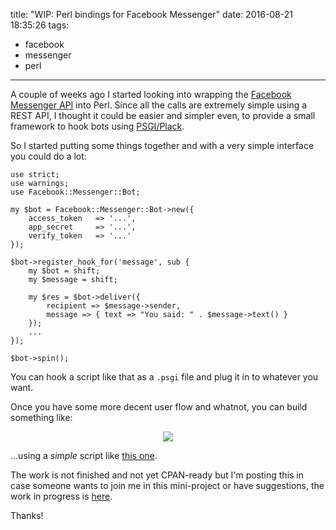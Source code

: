 title: "WIP: Perl bindings for Facebook Messenger"
date: 2016-08-21 18:35:26
tags:
- facebook
- messenger
- perl
---
A couple of weeks ago I started looking into wrapping the [Facebook Messenger API](https://developers.facebook.com/docs/messenger-platform) into Perl. Since all the calls are extremely simple using a REST API, I thought it could be easier and simpler even, to provide a small framework to hook bots using [PSGI/Plack](http://plackperl.org/).

So I started putting some things together and with a very simple interface you could do a lot:

    use strict;
    use warnings;
    use Facebook::Messenger::Bot;

    my $bot = Facebook::Messenger::Bot->new({
        access_token   => '...',
        app_secret     => '...',
        verify_token   => '...'
    });

    $bot->register_hook_for('message', sub {
        my $bot = shift;
        my $message = shift;

        my $res = $bot->deliver({
            recipient => $message->sender,
            message => { text => "You said: " . $message->text() }
        });
        ...
    });

    $bot->spin();

You can hook a script like that as a `.psgi` file and plug it in to whatever you want.

Once you have some more decent user flow and whatnot, you can build something like:

<p align="center">
    <img src="https://github.com/damog/facebook-messenger-perl/blob/master/media/sample-01.gif?raw=true">
</p>

...using a *simple* script like [this one](https://github.com/damog/facebook-messenger-perl/blob/master/examples/reply-bot.pl).

The work is not finished and not yet CPAN-ready but I'm posting this in case someone wants to join me in this mini-project or have suggestions, the work in progress is [here](https://github.com/damog/facebook-messenger-perl).

Thanks!
